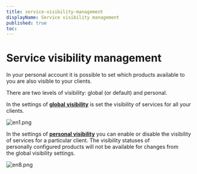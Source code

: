 ```yaml
---
title: service-visibility-management
displayName: Service visibility management
published: true
toc:
---
```


# Service visibility management

In your personal account it is possible to set which products available to you are also visible to your clients. 

There are two levels of visibility: global (or default) and personal. 

In the settings of [**global** **visibility**](https://reseller.support.gcore.com/hc/en-us/articles/360006648777) is set the visibility of services for all your clients.   

<img src="https://reseller.support.gcore.com/hc/article_attachments/360007026878/en1.png" alt="en1.png">

In the settings of [**personal v**](https://reseller.support.gcore.com/hc/en-us/articles/360006648797)**[isibility](https://reseller.support.gcore.com/hc/en-us/articles/360006648797)** you can enable or disable the visibility of services for a particular client. The visibility statuses of personally configured products will not be available for changes from the global visibility settings. 

<img src="https://reseller.support.gcore.com/hc/article_attachments/360006945137/en8.png" alt="en8.png">
